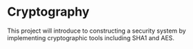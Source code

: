 # Cryptography
This project will introduce to constructing a security system by implementing cryptographic tools including SHA1 and AES. 
